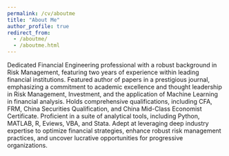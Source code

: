 ```yaml
---
permalink: /cv/aboutme
title: "About Me"
author_profile: true
redirect_from: 
  - /aboutme/
  - /aboutme.html
---
```


Dedicated Financial Engineering professional with a robust background in Risk Management, featuring two years of experience within leading financial institutions. Featured author of papers in a prestigious journal, emphasizing a commitment to academic excellence and thought leadership in Risk Management, Investment, and the application of Machine Learning in financial analysis. Holds comprehensive qualifications, including CFA, FRM, China Securities Qualification, and China Mid-Class Economist Certificate. Proficient in a suite of analytical tools, including Python, MATLAB, R, Eviews, VBA, and Stata. Adept at leveraging deep industry expertise to optimize financial strategies, enhance robust risk management practices, and uncover lucrative opportunities for progressive organizations.
